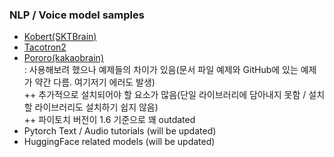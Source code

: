 ### NLP / Voice model samples  
  
- [Kobert(SKTBrain)](https://github.com/SKTBrain/KoBERT)
- [Tacotron2](https://pytorch.org/hub/nvidia_deeplearningexamples_tacotron2/)
- [Pororo(kakaobrain)](https://github.com/kakaobrain/pororo)  
: 사용해보려 했으나 예제들의 차이가 있음(문서 파일 예제와 GitHub에 있는 예제가 약간 다름. 여기저기 에러도 발생)  
++ 추가적으로 설치되어야 할 요소가 많음(단일 라이브러리에 담아내지 못함 / 설치할 라이브러리도 설치하기 쉽지 않음)  
++ 파이토치 버전이 1.6 기준으로 꽤 outdated  
- Pytorch Text / Audio tutorials (will be updated)
- HuggingFace related models (will be updated)
